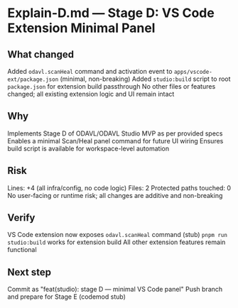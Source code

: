 # Explain-D.md — Stage D: VS Code Extension Minimal Panel

## What changed

 Added `odavl.scanHeal` command and activation event to `apps/vscode-ext/package.json` (minimal, non-breaking)
 Added `studio:build` script to root `package.json` for extension build passthrough
 No other files or features changed; all existing extension logic and UI remain intact

## Why

 Implements Stage D of ODAVL/ODAVL Studio MVP as per provided specs
 Enables a minimal Scan/Heal panel command for future UI wiring
 Ensures build script is available for workspace-level automation

## Risk

 Lines: +4 (all infra/config, no code logic)
 Files: 2
 Protected paths touched: 0
 No user-facing or runtime risk; all changes are additive and non-breaking

## Verify

 VS Code extension now exposes `odavl.scanHeal` command (stub)
 `pnpm run studio:build` works for extension build
 All other extension features remain functional

## Next step

 Commit as "feat(studio): stage D — minimal VS Code panel"
 Push branch and prepare for Stage E (codemod stub)
